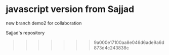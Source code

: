 # javascript version from Sajjad 


new branch demo2 for collaboration

Sajjad's repository
>>>>>>> 9a000e17100aa8e046d6ade9a6d873d4c243838c
